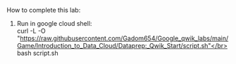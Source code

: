 How to complete this lab:
1. Run in google cloud shell: </br>
curl -L -O "https://raw.githubusercontent.com/Gadom654/Google_qwik_labs/main/Game/Introduction_to_Data_Cloud/Dataprep:_Qwik_Start/script.sh"</br>
bash script.sh

